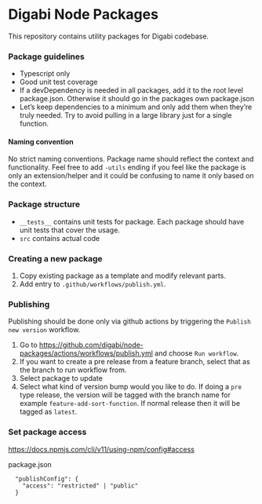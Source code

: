 # Digabi Node Packages

This repository contains utility packages for Digabi codebase.

### Package guidelines

- Typescript only
- Good unit test coverage
- If a devDependency is needed in all packages, add it to the root level package.json. Otherwise it should go in the packages own package.json
- Let’s keep dependencies to a minimum and only add them when they’re truly needed. Try to avoid pulling in a large library just for a single function.

#### Naming convention

No strict naming conventions. Package name should reflect the context and functionality. Feel free to add `-utils` ending if you feel like the package
is only an extension/helper and it could be confusing to name it only based on the context.

### Package structure

- `__tests__` contains unit tests for package. Each package should have unit tests that cover the usage.
- `src` contains actual code

### Creating a new package

1. Copy existing package as a template and modify relevant parts.
2. Add entry to `.github/workflows/publish.yml`.

### Publishing

Publishing should be done only via github actions by triggering the `Publish new version` workflow.

1. Go to https://github.com/digabi/node-packages/actions/workflows/publish.yml and choose `Run workflow`.
2. If you want to create a pre release from a feature branch, select that as the branch to run workflow from.
3. Select package to update
4. Select what kind of version bump would you like to do. If doing a `pre` type release, the version will be
   tagged with the branch name for example `feature-add-sort-function`. If normal release then it will be tagged as `latest`.

### Set package access

https://docs.npmjs.com/cli/v11/using-npm/config#access

package.json

```
  "publishConfig": {
    "access": "restricted" | "public"
  }
```
